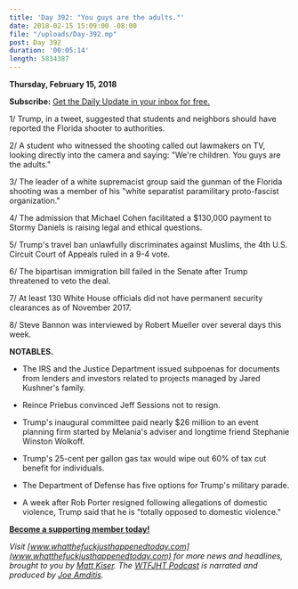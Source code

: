 ```yaml
---
title: 'Day 392: "You guys are the adults."'
date: 2018-02-15 15:09:00 -08:00
file: "/uploads/Day-392.mp"
post: Day 392
duration: '00:05:14'
length: 5834387
---
```


**Thursday, February 15, 2018**

**Subscribe:** [Get the Daily Update in your inbox for free.](https://whatthefuckjusthappenedtoday.com/subscribe/)

1/ Trump, in a tweet, suggested that students and neighbors should have reported the Florida shooter to authorities.

2/ A student who witnessed the shooting called out lawmakers on TV, looking directly into the camera and saying: "We're children. You guys are the adults."

3/ The leader of a white supremacist group said the gunman of the Florida shooting was a member of his "white separatist paramilitary proto-fascist organization."

4/ The admission that Michael Cohen facilitated a $130,000 payment to Stormy Daniels is raising legal and ethical questions.

5/ Trump's travel ban unlawfully discriminates against Muslims, the 4th U.S. Circuit Court of Appeals ruled in a 9-4 vote.

6/ The bipartisan immigration bill failed in the Senate after Trump threatened to veto the deal.

7/ At least 130 White House officials did not have permanent security clearances as of November 2017.

8/ Steve Bannon was interviewed by Robert Mueller over several days this week.

**NOTABLES.**

* The IRS and the Justice Department issued subpoenas for documents from lenders and investors related to projects managed by Jared Kushner's family.

* Reince Priebus convinced Jeff Sessions not to resign.

* Trump's inaugural committee paid nearly $26 million to an event planning firm started by Melania's adviser and longtime friend Stephanie Winston Wolkoff.

* Trump's 25-cent per gallon gas tax would wipe out 60% of tax cut benefit for individuals.

* The Department of Defense has five options for Trump's military parade.

* A week after Rob Porter resigned following allegations of domestic violence, Trump said that he is "totally opposed to domestic violence."

**[Become a supporting member today!](https://whatthefuckjusthappenedtoday.com/membership/?utm_source=2017\+Donors&utm_campaign=8dccd905d9-&utm_medium=email&utm_term=0_3bd36f654c-8dccd905d9-169730397)**

*Visit [www.whatthefuckjusthappenedtoday.com](www.whatthefuckjusthappenedtoday.com) for more news and headlines, brought to you by [Matt Kiser](https://twitter.com/Matt_Kiser). The [WTFJHT Podcast](https://whatthefuckjusthappenedtoday.com/podcasts/) is narrated and produced by [Joe Amditis](https://twitter.com/jsamditis).*